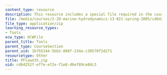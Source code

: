 ```yaml
---
content_type: resource
description: This resource includes a special file required in the course.
file: /media/courses/2-20-marine-hydrodynamics-13-021-spring-2005/cd64252fef7eef2ef1e8d6ef89ce8dc3_PFlowV35.zip
file_type: application/zip
learning_resource_types:
- Tools
ocw_type: OCWFile
parent_title: Tools
parent_type: CourseSection
parent_uid: 1b7b5244-5bb2-888f-234a-c30570f2d271
resourcetype: Other
title: PFlowV35.zip
uid: cd64252f-ef7e-ef2e-f1e8-d6ef89ce8dc3
---
```


